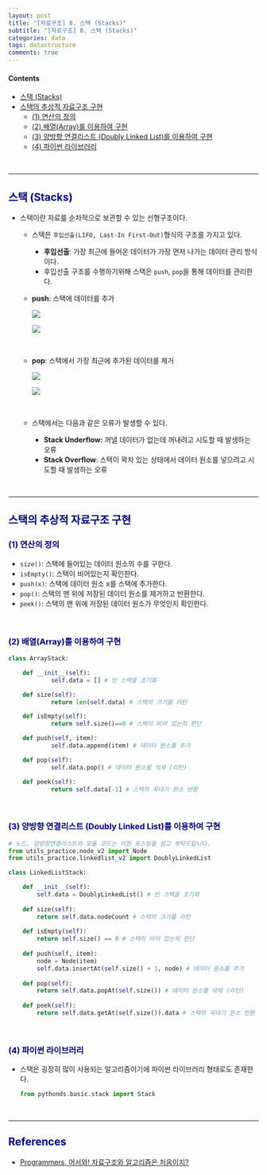 ```yaml
---
layout: post
title: "[자료구조] 8. 스택 (Stacks)"
subtitle: "[자료구조] 8. 스택 (Stacks)"
categories: data
tags: datastructure
comments: true
---
```

#### Contents
- [스택 (Stacks)](#스택-stacks)
- [스택의 추상적 자료구조 구현](#스택의-추상적-자료구조-구현)
    - [(1) 연산의 정의](#1-연산의-정의)
    - [(2) 배열(Array)를 이용하여 구현](#2-배열array를-이용하여-구현)
    - [(3) 양방향 연결리스트 (Doubly Linked List)를 이용하여 구현](#3-양방향-연결리스트--Doubly-linked-list를-이용하여-구현)
    - [(4) 파이썬 라이브러리](#4-파이썬-라이브러리)

<br>
 
---

## <span style="color:navy">스택 (Stacks)<span>

- 스택이란 자료를 순차적으로 보관할 수 있는 선형구조이다.

  - 스택은 `후입선출(LIFO, Last-In First-Out)`형식의 구조를 가지고 있다.
      - **후입선출**: 가장 최근에 들어온 데이터가 가장 먼저 나가는 데이터 관리 방식이다.
      - 후입선출 구조를 수행하기위해 스택은 `push`, `pop`을 통해 데이터를 관리한다.
  
  - **push**: 스택에 데이터를 추가
    
      [![](https://mermaid.ink/img/eyJjb2RlIjoiICAgICAgIGZsb3djaGFydCBUQlxuICAgICAgICBjbGFzc0RlZiBncmVlbiBmaWxsOmdyZWVuLCBzdHJva2U6YmxhY2ssIHN0cm9rZS13aWR0aDoycHgsIGNvbG9yOndoaXRlXG4gICAgICAgIGNsYXNzRGVmIHJlZF93IHN0cm9rZS13aWR0aDoycHgsIGNvbG9yOnJlZFxuICAgICAgICBcbiAgICAgICAgZGF0YTFbXCJEYXRhMVwiXVxuICAgICAgICBkYXRhMV8xW0RhdGEyXTo6OnJlZF93XG4gICAgICAgIGV4aXN0X25vZGUxKFwiKOy2nCnsnoXqtazwn4-DXCIpOjo6Z3JlZW5cbiAgICAgICAgXG4gICAgICAgIHN1YmdyYXBoIFwiU3RhY2tcIlxuICAgICAgICBkYXRhMSAtLS0gZXhpc3Rfbm9kZTEgLS1cInB1c2goRGF0YTIpXCItLS0gZGF0YTFfMTtcbiAgICAgICAgZW5kIiwibWVybWFpZCI6eyJ0aGVtZSI6ImRlZmF1bHQifSwidXBkYXRlRWRpdG9yIjpmYWxzZX0)](https://mermaid-js.github.io/docs/deprecated-editor/#/edit/eyJjb2RlIjoiICAgICAgIGZsb3djaGFydCBUQlxuICAgICAgICBjbGFzc0RlZiBncmVlbiBmaWxsOmdyZWVuLCBzdHJva2U6YmxhY2ssIHN0cm9rZS13aWR0aDoycHgsIGNvbG9yOndoaXRlXG4gICAgICAgIGNsYXNzRGVmIHJlZF93IHN0cm9rZS13aWR0aDoycHgsIGNvbG9yOnJlZFxuICAgICAgICBcbiAgICAgICAgZGF0YTFbXCJEYXRhMVwiXVxuICAgICAgICBkYXRhMV8xW0RhdGEyXTo6OnJlZF93XG4gICAgICAgIGV4aXN0X25vZGUxKFwiKOy2nCnsnoXqtazwn4-DXCIpOjo6Z3JlZW5cbiAgICAgICAgXG4gICAgICAgIHN1YmdyYXBoIFwiU3RhY2tcIlxuICAgICAgICBkYXRhMSAtLS0gZXhpc3Rfbm9kZTEgLS1cInB1c2goRGF0YTIpXCItLS0gZGF0YTFfMTtcbiAgICAgICAgZW5kIiwibWVybWFpZCI6eyJ0aGVtZSI6ImRlZmF1bHQifSwidXBkYXRlRWRpdG9yIjpmYWxzZX0)

      [![](https://mermaid.ink/img/eyJjb2RlIjoiICAgICAgICBmbG93Y2hhcnQgVEJcbiAgICAgICAgY2xhc3NEZWYgZ3JlZW4gZmlsbDpncmVlbiwgc3Ryb2tlOmJsYWNrLCBzdHJva2Utd2lkdGg6MnB4LCBjb2xvcjp3aGl0ZVxuICAgICAgICBjbGFzc0RlZiByZWRfdyBzdHJva2Utd2lkdGg6MnB4LCBjb2xvcjpyZWRcbiAgICAgICAgXG4gICAgICAgIGRhdGEyW1wiRGF0YTFcIl1cbiAgICAgICAgZGF0YTJfMVtEYXRhMl06OjpyZWRfd1xuICAgICAgICBleGlzdF9ub2RlMihcIijstpwp7J6F6rWs8J-Pg1wiKTo6OmdyZWVuXG4gICAgICAgIFxuICAgICAgICBzdWJncmFwaCBcIlN0YWNrXCJcbiAgICAgICAgZGF0YTIgLS0tIGRhdGEyXzEgLS0tIGV4aXN0X25vZGUyO1xuICAgICAgICBlbmQiLCJtZXJtYWlkIjp7InRoZW1lIjoiZGVmYXVsdCJ9LCJ1cGRhdGVFZGl0b3IiOmZhbHNlfQ)](https://mermaid-js.github.io/docs/deprecated-editor/#/edit/eyJjb2RlIjoiICAgICAgICBmbG93Y2hhcnQgVEJcbiAgICAgICAgY2xhc3NEZWYgZ3JlZW4gZmlsbDpncmVlbiwgc3Ryb2tlOmJsYWNrLCBzdHJva2Utd2lkdGg6MnB4LCBjb2xvcjp3aGl0ZVxuICAgICAgICBjbGFzc0RlZiByZWRfdyBzdHJva2Utd2lkdGg6MnB4LCBjb2xvcjpyZWRcbiAgICAgICAgXG4gICAgICAgIGRhdGEyW1wiRGF0YTFcIl1cbiAgICAgICAgZGF0YTJfMVtEYXRhMl06OjpyZWRfd1xuICAgICAgICBleGlzdF9ub2RlMihcIijstpwp7J6F6rWs8J-Pg1wiKTo6OmdyZWVuXG4gICAgICAgIFxuICAgICAgICBzdWJncmFwaCBcIlN0YWNrXCJcbiAgICAgICAgZGF0YTIgLS0tIGRhdGEyXzEgLS0tIGV4aXN0X25vZGUyO1xuICAgICAgICBlbmQiLCJtZXJtYWlkIjp7InRoZW1lIjoiZGVmYXVsdCJ9LCJ1cGRhdGVFZGl0b3IiOmZhbHNlfQ)        
       
    <br>    

  - **pop**: 스택에서 가장 최근에 추가된 데이터를 제거
        
    [![](https://mermaid.ink/img/eyJjb2RlIjoiICAgICBmbG93Y2hhcnQgVEJcbiAgICAgIGNsYXNzRGVmIGdyZWVuIGZpbGw6Z3JlZW4sIHN0cm9rZTpibGFjaywgc3Ryb2tlLXdpZHRoOjJweCwgY29sb3I6d2hpdGVcbiAgICAgIGNsYXNzRGVmIHJlZF93IHN0cm9rZS13aWR0aDoycHgsIGNvbG9yOnJlZFxuICAgICAgICBcbiAgICAgIGRhdGEyW0RhdGExXVxuICAgICAgZGF0YTNbRGF0YTJdOjo6cmVkX3dcbiAgICAgICAgXG4gICAgICBleGlzdF9ub2RlMShcIuy2nCjsnoUp6rWs8J-Pg1wiKTo6OmdyZWVuXG4gICAgICAgIFxuICAgICAgc3ViZ3JhcGggXCJTdGFja1wiXG4gICAgICBkYXRhMiAtLS0gZGF0YTMgXG4gICAgICBkYXRhMyAtLVwicG9wKERhdGEyKVwiLS0tIGV4aXN0X25vZGUxXG4gICAgICBlbmQiLCJtZXJtYWlkIjp7InRoZW1lIjoiZGVmYXVsdCJ9LCJ1cGRhdGVFZGl0b3IiOmZhbHNlfQ)](https://mermaid-js.github.io/docs/deprecated-editor/#/edit/eyJjb2RlIjoiICAgICBmbG93Y2hhcnQgVEJcbiAgICAgIGNsYXNzRGVmIGdyZWVuIGZpbGw6Z3JlZW4sIHN0cm9rZTpibGFjaywgc3Ryb2tlLXdpZHRoOjJweCwgY29sb3I6d2hpdGVcbiAgICAgIGNsYXNzRGVmIHJlZF93IHN0cm9rZS13aWR0aDoycHgsIGNvbG9yOnJlZFxuICAgICAgICBcbiAgICAgIGRhdGEyW0RhdGExXVxuICAgICAgZGF0YTNbRGF0YTJdOjo6cmVkX3dcbiAgICAgICAgXG4gICAgICBleGlzdF9ub2RlMShcIuy2nCjsnoUp6rWs8J-Pg1wiKTo6OmdyZWVuXG4gICAgICAgIFxuICAgICAgc3ViZ3JhcGggXCJTdGFja1wiXG4gICAgICBkYXRhMiAtLS0gZGF0YTMgXG4gICAgICBkYXRhMyAtLVwicG9wKERhdGEyKVwiLS0tIGV4aXN0X25vZGUxXG4gICAgICBlbmQiLCJtZXJtYWlkIjp7InRoZW1lIjoiZGVmYXVsdCJ9LCJ1cGRhdGVFZGl0b3IiOmZhbHNlfQ)
        
    [![](https://mermaid.ink/img/eyJjb2RlIjoiICAgICAgZmxvd2NoYXJ0IExSXG4gICAgICBjbGFzc0RlZiBncmVlbiBmaWxsOmdyZWVuLCBzdHJva2U6YmxhY2ssIHN0cm9rZS13aWR0aDoycHgsIGNvbG9yOndoaXRlXG4gICAgICBjbGFzc0RlZiByZWRfdyBzdHJva2Utd2lkdGg6MnB4LCBjb2xvcjpyZWRcbiAgICAgICAgXG4gICAgICBkYXRhMl8xW0RhdGExXVxuICAgICAgZGF0YTNfMVtEYXRhMl06OjpyZWRfd1xuICAgICAgICBcbiAgICAgIGV4aXN0X25vZGUyKFwi7LacKOyehSnqtazwn4-DXCIpOjo6Z3JlZW5cbiAgICAgICAgXG4gICAgICBzdWJncmFwaCBcIlN0YWNrXCJcbiAgICAgIGRhdGEyXzEgLS0tIGV4aXN0X25vZGUyXG4gICAgICBlbmRcbiAgICAgIGV4aXN0X25vZGUyLS0tIGRhdGEzXzEiLCJtZXJtYWlkIjp7InRoZW1lIjoiZGVmYXVsdCJ9LCJ1cGRhdGVFZGl0b3IiOmZhbHNlfQ)](https://mermaid-js.github.io/docs/deprecated-editor/#/edit/eyJjb2RlIjoiICAgICAgZmxvd2NoYXJ0IExSXG4gICAgICBjbGFzc0RlZiBncmVlbiBmaWxsOmdyZWVuLCBzdHJva2U6YmxhY2ssIHN0cm9rZS13aWR0aDoycHgsIGNvbG9yOndoaXRlXG4gICAgICBjbGFzc0RlZiByZWRfdyBzdHJva2Utd2lkdGg6MnB4LCBjb2xvcjpyZWRcbiAgICAgICAgXG4gICAgICBkYXRhMl8xW0RhdGExXVxuICAgICAgZGF0YTNfMVtEYXRhMl06OjpyZWRfd1xuICAgICAgICBcbiAgICAgIGV4aXN0X25vZGUyKFwi7LacKOyehSnqtazwn4-DXCIpOjo6Z3JlZW5cbiAgICAgICAgXG4gICAgICBzdWJncmFwaCBcIlN0YWNrXCJcbiAgICAgIGRhdGEyXzEgLS0tIGV4aXN0X25vZGUyXG4gICAgICBlbmRcbiAgICAgIGV4aXN0X25vZGUyLS0tIGRhdGEzXzEiLCJtZXJtYWlkIjp7InRoZW1lIjoiZGVmYXVsdCJ9LCJ1cGRhdGVFZGl0b3IiOmZhbHNlfQ)
        
    <br>

  - 스택에서는 다음과 같은 오류가 발생할 수 있다.
      - **Stack Underflow:** 꺼낼 데이터가 없는데 꺼내려고 시도할 때 발생하는 오류
      - **Stack Overflow**: 스택이 꽉차 있는 상태에서 데이터 원소를 넣으려고 시도할 때 발생하는 오류

<br>

---

## <span style="color:navy">스택의 추상적 자료구조 구현<span>

### <span style="color:navy">(1) 연산의 정의<span>

- `size()`: 스택에 들어있는 데이터 원소의 수를 구한다.
- `isEmpty()`: 스택이 비어있는지 확인한다.
- `push(x)`: 스택에 데이터 원소 x를 스택에 추가한다.
- `pop()`: 스택의 맨 위에 저장된 데이터 원소를 제거하고 반환한다.
- `peek()`: 스택의 맨 위에 저장된 데이터 원소가 무엇인지 확인한다.
    
<br>

### <span style="color:navy">(2) 배열(Array)를 이용하여 구현<span>

```python
class ArrayStack:

    def __init__(self):
            self.data = [] # 빈 스택을 초기화

    def size(self):
            return len(self.data) # 스택의 크기를 리턴

    def isEmpty(self):
            return self.size()==0 # 스택이 비어 있는지 판단

    def push(self, item):
            self.data.append(item) # 데이터 원소를 추가 

    def pop(self):
            self.data.pop() # 데이터 원소를 삭제 (리턴)

    def peek(self):
            return self.data[-1] # 스택의 꼭대기 원소 반환 
```

<br>

### <span style="color:navy">(3) 양방향 연결리스트 (Doubly Linked List)를 이용하여 구현<span>

```python
# 노드, 양방향연결리스트의 모듈 코드는 이전 포스팅을 참고 부탁드립니다.
from utils_practice.node_v2 import Node
from utils_practice.linkedlist_v2 import DoublyLinkedList

class LinkedListStack:

    def __init__(self):
        self.data = DoublyLinkedList() # 빈 스택을 초기화
    
    def size(self):
        return self.data.nodeCount # 스택의 크기를 리턴
    
    def isEmpty(self):
        return self.size() == 0 # 스택이 비어 있는지 판단
    
    def push(self, item):
        node = Node(item)
        self.data.insertAt(self.size() + 1, node) # 데이터 원소를 추가
    
    def pop(self):
        return self.data.popAt(self.size()) # 데이터 원소를 삭제 (리턴)
    
    def peek(self):
        return self.data.getAt(self.size()).data # 스택의 꼭대기 원소 반환 
```

<br>

### <span style="color:navy">(4) 파이썬 라이브러리<span>

- 스택은 굉장히 많이 사용되는 알고리즘이기에 파이썬 라이브러리 형태로도 존재한다.
    
    ```python
    from pythonds.basic.stack import Stack
    ```
  
<br>

---


## <span style="color:navy">References<span>
- [Programmers, 어서와! 자료구조와 알고리즘은 처음이지?](https://school.programmers.co.kr/learn/courses/57/57-%EC%96%B4%EC%84%9C%EC%99%80-%EC%9E%90%EB%A3%8C%EA%B5%AC%EC%A1%B0%EC%99%80-%EC%95%8C%EA%B3%A0%EB%A6%AC%EC%A6%98%EC%9D%80-%EC%B2%98%EC%9D%8C%EC%9D%B4%EC%A7%80)
